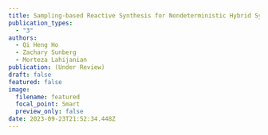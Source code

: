 ```yaml
---
title: Sampling-based Reactive Synthesis for Nondeterministic Hybrid Systems
publication_types:
  - "3"
authors:
  - Qi Heng Ho
  - Zachary Sunberg
  - Morteza Lahijanian
publication: (Under Review)
draft: false
featured: false
image:
  filename: featured
  focal_point: Smart
  preview_only: false
date: 2023-09-23T21:52:34.448Z
---
```

